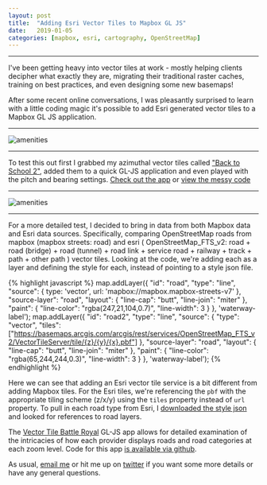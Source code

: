 ```yaml
---
layout: post
title:  "Adding Esri Vector Tiles to Mapbox GL JS"
date:   2019-01-05
categories: [mapbox, esri, cartography, OpenStreetMap]
---
```


<hr>

I've been getting heavy into vector tiles at work - mostly helping clients decipher what exactly they are, migrating their traditional raster caches, training on best practices, and even designing some new basemaps!  

After some recent online conversations, I was pleasantly surprised to learn with a little coding magic it's possible to add Esri generated vector tiles to a Mapbox GL JS application.

<hr>

![amenities](https://www.jonahadkins.com/static/projects/vt_2b.png)  

<hr>

To test this out first I grabbed my azimuthal vector tiles called ["Back to School 2"](https://www.jonahadkins.com/back2school2.html), added them to a quick GL-JS application and even played with the pitch and bearing settings. [Check out the app](https://www.jonahadkins.com/woahhh.html) or [view the messy code](https://github.com/jonahadkins/jonahadkins.github.io/blob/master/woahhh.html)


<hr>

![amenities](https://www.jonahadkins.com/static/projects/vt_2a.jpg)  

<hr>

For a more detailed test, I decided to bring in data from both Mapbox data and Esri data sources. Specifically, comparing OpenStreetMap roads from mapbox (mapbox streets: road) and esri ( OpenStreetMap_FTS_v2: road + road (bridge) + road (tunnel) + road link + service road + railway + track + path + other path ) vector tiles. Looking at the code, we're adding each as a layer and defining the style for each, instead of pointing to a style json file.

{% highlight javascript %}
map.addLayer({
    "id": "road",
    "type": "line",
    "source": {
        type: 'vector',
        url: 'mapbox://mapbox.mapbox-streets-v7'
    },
    "source-layer": "road",
    "layout": {
        "line-cap": "butt",
        "line-join": "miter"
    },
    "paint": {
        "line-color": "rgba(247,21,104,0.7)",
        "line-width": 3
    }
}, 'waterway-label');
map.addLayer({
    "id": "road2",
    "type": "line",
    "source": {
            "type": "vector",
            "tiles": ["https://basemaps.arcgis.com/arcgis/rest/services/OpenStreetMap_FTS_v2/VectorTileServer/tile/{z}/{y}/{x}.pbf"]
    },
    "source-layer": "road",
    "layout": {
        "line-cap": "butt",
        "line-join": "miter"
    },
    "paint": {
        "line-color": "rgba(65,244,244,0.3)",
        "line-width": 3
    }
}, 'waterway-label');
{% endhighlight %}  

Here we can see that adding an Esri vector tile service is a bit different from adding Mapbox tiles. For the Esri tiles, we're referencing the `pbf` with the appropriate tiling scheme (z/x/y) using the `tiles` property instead of `url` property. To pull in each road type from Esri, I [downloaded the style json](https://www.arcgis.com/sharing/rest/content/items/3e1a00aeae81496587988075fe529f71/resources/styles/root.json?f=pjson) and looked for references to road layers.  

The [Vector Tile Battle Royal](https://www.jonahadkins.com/battleroyal) GL-JS app allows for detailed examination of the intricacies of how each provider displays roads and road categories at each zoom level. Code for this app [is available via github](https://github.com/jonahadkins/jonahadkins.github.io/blob/master/woahhh.html).

As usual, [email me](mailto:jonahadkins@gmail.com) or hit me up on [twitter](https://twitter.com/jonahadkins) if you want some more details or have any general questions.
